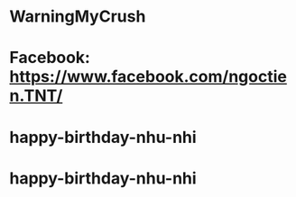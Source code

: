 # WarningMyCrush
# Facebook: https://www.facebook.com/ngoctien.TNT/
# happy-birthday-nhu-nhi
# happy-birthday-nhu-nhi
